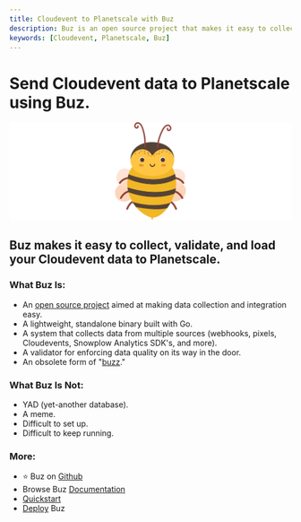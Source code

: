 ```yaml
---
title: Cloudevent to Planetscale with Buz
description: Buz is an open source project that makes it easy to collect, validate, and load Cloudevent data to Planetscale.
keywords: [Cloudevent, Planetscale, Buz]
---
```


# Send Cloudevent data to Planetscale using Buz.

![buzz](../../../static/img/buzz.png)


## Buz makes it easy to collect, validate, and load your Cloudevent data to Planetscale.


### What Buz Is:

- An [open source project](https://github.com/silverton-io/buz) aimed at making data collection and integration easy.
- A lightweight, standalone binary built with Go.
- A system that collects data from multiple sources (webhooks, pixels, Cloudevents, Snowplow Analytics SDK's, and more).
- A validator for enforcing data quality on its way in the door.
- An obsolete form of "[buzz](https://www.merriam-webster.com/dictionary/buzz)."


### What Buz Is Not:

- YAD (yet-another database).
- A meme.
- Difficult to set up.
- Difficult to keep running.


### More:
- ⭐ Buz on [Github](https://github.com/silverton-io/buz)
- Browse Buz [Documentation](/)
- [Quickstart](/examples/quickstart)
- [Deploy](category/deploying-buz) Buz
